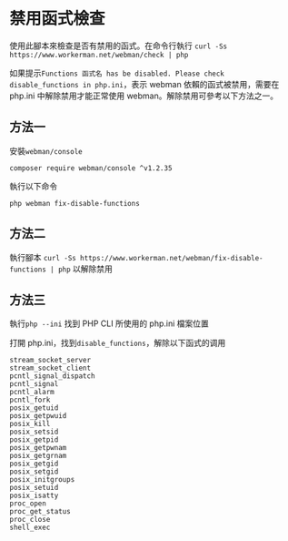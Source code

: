 # 禁用函式檢查

使用此腳本來檢查是否有禁用的函式。在命令行執行 ```curl -Ss https://www.workerman.net/webman/check | php```

如果提示```Functions 函式名 has be disabled. Please check disable_functions in php.ini```，表示 webman 依賴的函式被禁用，需要在 php.ini 中解除禁用才能正常使用 webman。解除禁用可參考以下方法之一。

## 方法一
安裝`webman/console` 
```
composer require webman/console ^v1.2.35
```

執行以下命令
```
php webman fix-disable-functions
```

## 方法二

執行腳本 `curl -Ss https://www.workerman.net/webman/fix-disable-functions | php` 以解除禁用

## 方法三

執行`php --ini` 找到 PHP CLI 所使用的 php.ini 檔案位置

打開 php.ini，找到`disable_functions`，解除以下函式的调用
```
stream_socket_server
stream_socket_client
pcntl_signal_dispatch
pcntl_signal
pcntl_alarm
pcntl_fork
posix_getuid
posix_getpwuid
posix_kill
posix_setsid
posix_getpid
posix_getpwnam
posix_getgrnam
posix_getgid
posix_setgid
posix_initgroups
posix_setuid
posix_isatty
proc_open
proc_get_status
proc_close
shell_exec
```